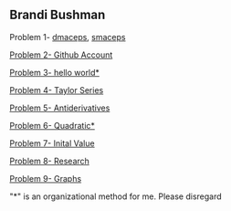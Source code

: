 ## Brandi Bushman 

Problem 1- [dmaceps](https://github.com/brandibushman/Math-4610-USU-Keobbe/blob/master/Software%20Manual%20Folder/Dmaceps%20Code.md), [smaceps](https://github.com/brandibushman/Math-4610-USU-Keobbe/blob/master/Software%20Manual%20Folder/smaceps.md)

[Problem 2- Github Account](https://github.com/brandibushman/Math-4610-USU-Keobbe)

[Problem 3- hello world*](https://github.com/brandibushman/Math-4610-USU-Keobbe/blob/master/Software%20Manual%20Folder/Hello%20World.md)

[Problem 4- Taylor Series](https://github.com/brandibushman/Math-4610-USU-Keobbe/blob/master/Practice/taylor.pdf)

[Problem 5- Antiderivatives](https://github.com/brandibushman/Math-4610-USU-Keobbe/blob/master/Practice/differentiate.pdf)

[Problem 6- Quadratic*](https://github.com/brandibushman/Math-4610-USU-Keobbe/blob/master/Software%20Manual%20Folder/Quadratic%20Routine.md)

[Problem 7- Inital Value](https://github.com/brandibushman/Math-4610-USU-Keobbe/blob/master/Practice/ivp.pdf)

[Problem 8- Research](https://github.com/brandibushman/Math-4610-USU-Keobbe/blob/master/Practice/Question%208.md)

[Problem 9- Graphs](https://github.com/brandibushman/Math-4610-USU-Keobbe/blob/master/Practice/graphs.pdf)






"*" is an organizational method for me. Please disregard

